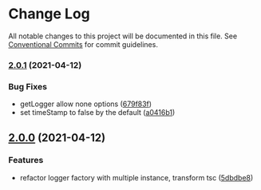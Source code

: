 # Change Log

All notable changes to this project will be documented in this file. See [Conventional Commits](https://conventionalcommits.org) for commit guidelines.

### [2.0.1](https://github.com/allex/logger/compare/2.0.0...2.0.1) (2021-04-12)


### Bug Fixes

* getLogger allow none options ([679f83f](https://github.com/allex/logger/commit/679f83f80ba9a1ea0709361953364898e159a5a2))
* set timeStamp to false by the default ([a0416b1](https://github.com/allex/logger/commit/a0416b140cb1c38c22be5b92cf011f4bb494be08))

## [2.0.0](https://github.com/allex/logger/compare/1.0.2...2.0.0) (2021-04-12)


### Features

* refactor logger factory with multiple instance, transform tsc ([5dbdbe8](https://github.com/allex/logger/commit/5dbdbe8f3876845b66f8ea17f261233b6266c680))
